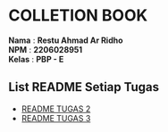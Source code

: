 # COLLETION BOOK
**Nama**    : **Restu Ahmad Ar Ridho** <br/>
**NPM**     : **2206028951** <br/>
**Kelas**   : **PBP - E**


## List README Setiap Tugas
 - [README TUGAS 2](./src/README/README_2.md)
 - [README TUGAS 3](./src/README/README_3.md)